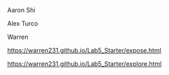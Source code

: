Aaron Shi

Alex Turco

Warren

https://warren231.github.io/Lab5_Starter/expose.html

https://warren231.github.io/Lab5_Starter/explore.html